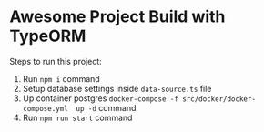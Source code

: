 # Awesome Project Build with TypeORM

Steps to run this project:

1. Run `npm i` command
2. Setup database settings inside `data-source.ts` file
3. Up container postgres `docker-compose -f src/docker/docker-compose.yml  up -d` command
4. Run `npm run start` command
